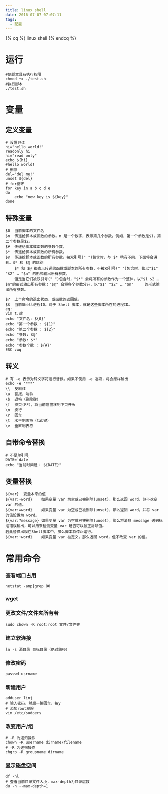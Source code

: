 ```yaml
---
title: linux shell
date: 2016-07-07 07:07:11
tags:
  - 配置
---
```


{% cq %} linux shell {% endcq %}

<!--more-->

# 运行

```
#使脚本具有执行权限
chmod +x ./test.sh
#执行脚本
./test.sh
```

# 变量

## 定义变量

```
# 设置只读
hi="hello world!"
readonly hi
hi="read only"
echo ${hi}
#hello world!
# 删除
del="del me!"
unset ${del}
# for循环
for key in a b c d e
do
    echo "now key is ${key}"
done
```

## 特殊变量

```
$0  当前脚本的文件名
$n  传递给脚本或函数的参数。n 是一个数字，表示第几个参数。例如，第一个参数是$1，第二个参数是$2。
$#  传递给脚本或函数的参数个数。
$*  传递给脚本或函数的所有参数。
$@  传递给脚本或函数的所有参数。被双引号(" ")包含时，与 $* 稍有不同，下面将会讲到。$* 和 $@ 的区别
    $* 和 $@ 都表示传递给函数或脚本的所有参数，不被双引号(" ")包含时，都以"$1"   "$2" … "$n" 的形式输出所有参数。
    但是当它们被双引号(" ")包含时，"$*" 会将所有的参数作为一个整体，以"$1 $2 …  $n"的形式输出所有参数；"$@" 会将各个参数分开，以"$1" "$2" … "$n"     的形式输出所有参数。

$?  上个命令的退出状态，或函数的返回值。
$$  当前Shell进程ID。对于 Shell 脚本，就是这些脚本所在的进程ID。
eg:
vim t.sh
echo "文件名: ${0}"
echo "第一个参数 : ${1}"
echo "第二个参数 : ${2}"
echo "参数: $@"
echo "参数: $*"
echo "参数个数 : ${#}"
ESC :wq
```

## 转义

```
# 有 -e 表示对转义字符进行替换。如果不使用 -e 选项，将会原样输出
echo -e '***'
\\  反斜杠
\a  警报，响铃
\b  退格（删除键）
\f  换页(FF)，将当前位置移到下页开头
\n  换行
\r  回车
\t  水平制表符（tab键）
\v  垂直制表符
```

## 自带命令替换

```
# 不是单引号
DATE=`date`
echo "当前时间是： ${DATE}"
```

## 变量替换

```
${var}  变量本来的值
${var:-word}    如果变量 var 为空或已被删除(unset)，那么返回 word，但不改变 var 的值。
${var:=word}    如果变量 var 为空或已被删除(unset)，那么返回 word，并将 var 的值设置为 word。
${var:?message} 如果变量 var 为空或已被删除(unset)，那么将消息 message 送到标准错误输出，可以用来检测变量 var 是否可以被正常赋值。
若此替换出现在Shell脚本中，那么脚本将停止运行。
${var:+word}    如果变量 var 被定义，那么返回 word，但不改变 var 的值。
```

# 常用命令

### 查看端口占用

```
netstat -anp|grep 80
```

### wget

### 更改文件/文件夹所有者

```
sudo chown -R root:root 文件/文件夹
```

### 建立软连接

```
ln -s 源目录 目标目录（绝对路径）
```

### 修改密码

```
passwd usrname
```

### 新建用户

```
adduser linj
# 输入密码，然后一路回车，按y
# 添加root权限
vim /etc/sudoers
```

### 改变用户/组

```
# -R 为递归操作
chown -R username dirname/filename
# -R 为递归操作
chgrp -R groupname dirname
```

### 显示磁盘空间

```
df -hl
# 查看当前目录文件大小，max-depth为目录层数
du -h --max-depth=1
```
